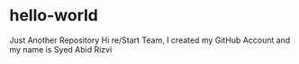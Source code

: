 # hello-world
Just Another Repository
Hi re/Start Team,
 I created my GitHub Account and my name is Syed Abid Rizvi
